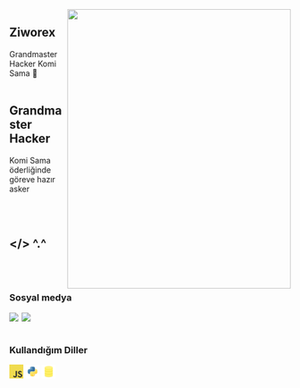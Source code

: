 <img src="https://cdn.discordapp.com/attachments/855521255901233172/856666865778294784/ziwo.jpg" align="right" width="400" height="500">

## Ziworex
Grandmaster Hacker
Komi Sama 🛐
<br />
<br />

## Grandmaster Hacker
Komi Sama öderliğinde göreve hazır asker

<br />
<br />

 ##  </> ^.^

<br />
<br />


### Sosyal medya

[<img width="22" src="https://unpkg.com/simple-icons@v5/icons/instagram.svg" align="left" />][instagram]
[<img width="22" src="https://unpkg.com/simple-icons@v5/icons/discord.svg" align="left" />][discord]


[instagram]: https://www.instagram.com/ziworex_/
[discord]: https://discord.com/users/741259291931050054

<br />
<br />


### Kullandığım Diller
<img src="https://raw.githubusercontent.com/github/explore/80688e429a7d4ef2fca1e82350fe8e3517d3494d/topics/javascript/javascript.png" width="25" height="25">
<img src="https://raw.githubusercontent.com/github/explore/80688e429a7d4ef2fca1e82350fe8e3517d3494d/topics/python/python.png" width="25" height="25">
<img src="https://raw.githubusercontent.com/github/explore/285d19f261b6d469fd8a309dddb234371d7be462/topics/database/database.png" width="25" height="25">





<br />
<br />
